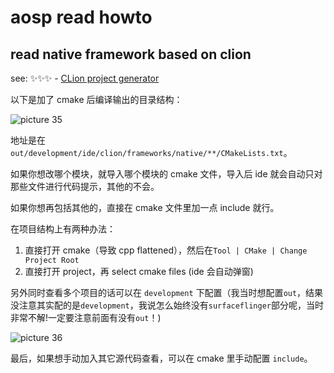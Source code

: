 # aosp read howto

## read native framework based on clion

see: :sparkles::sparkles::sparkles: - [CLion project generator](https://android.googlesource.com/platform/build/soong/+/HEAD/docs/clion.md)

以下是加了 cmake 后编译输出的目录结构：

![picture 35](https://mark-vue-oss.oss-cn-hangzhou.aliyuncs.com/aosp-read-howto-1645676260488-70514b613a068259bce0e5433a33b8dc4b6868bc3a5512ee19a237cc8af7afe8.png)

地址是在 `out/development/ide/clion/frameworks/native/**/CMakeLists.txt`。

如果你想改哪个模块，就导入哪个模块的 cmake 文件，导入后 ide 就会自动只对那些文件进行代码提示，其他的不会。

如果你想再包括其他的，直接在 cmake 文件里加一点 include 就行。

在项目结构上有两种办法：

1. 直接打开 cmake（导致 cpp flattened），然后在`Tool | CMake | Change Project Root`
2. 直接打开 project，再 select cmake files (ide 会自动弹窗)

另外同时查看多个项目的话可以在 `development` 下配置（我当时想配置`out`，结果没注意其实配的是`development`，我说怎么始终没有`surfaceflinger`部分呢，当时非常不解!一定要注意前面有没有`out`！)

![picture 36](https://mark-vue-oss.oss-cn-hangzhou.aliyuncs.com/aosp-read-howto-1645676600906-574d19958013236b5b5402fbb24c52c930dda7854611c3e0124c85b3163efe38.png)

最后，如果想手动加入其它源代码查看，可以在 cmake 里手动配置 `include`。
